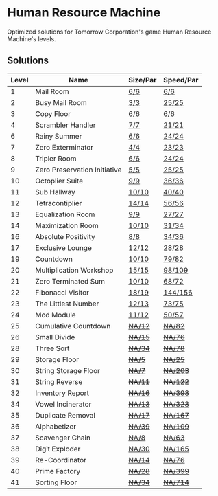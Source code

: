 # Human Resource Machine
Optimized solutions for Tomorrow Corporation's game Human Resource Machine's levels.

## Solutions

|Level|Name                        |Size/Par                                           |Speed/Par                                             |
|-----|----------------------------|---------------------------------------------------|------------------------------------------------------|
|1    |Mail Room                   |[6/6](01_-_Mail_Room.md)                           |[6/6](01_-_Mail_Room.md)                              |
|2    |Busy Mail Room              |[3/3](02_-_Busy_Mail_Room_-_Speed.md)              |[25/25](02_-_Busy-Mail-Room_-_Size.md)                |
|3    |Copy Floor                  |[6/6](03_-_Copy_Floor.md)                          |[6/6](03_-_Copy_Floor.md)                             |
|4    |Scrambler Handler           |[7/7](04_-_Scrambler_Handler.md)                   |[21/21](04_-_Scrambler_Handler.md)                    |
|6    |Rainy Summer                |[6/6](06_-_Rainy_Summer.md)                        |[24/24](06_-_Rainy_Summer.md)                         |
|7    |Zero Exterminator           |[4/4](07_-_Zero_Exterminator.md)                   |[23/23](07_-_Zero_Exterminator.md)                    |
|8    |Tripler Room                |[6/6](08_-_Tripler_Room.md)                        |[24/24](08_-_Tripler_Room.md)                         |
|9    |Zero Preservation Initiative|[5/5](09_-_Zero_Preservation_Initiative.md)        |[25/25](09_-_Zero_Preservation_Initiative.md)         |
|10   |Octoplier Suite             |[9/9](10_-_Octoplier_Suite.md)                     |[36/36](10_-_Octoplier_Suite.md)                      |
|11   |Sub Hallway                 |[10/10](11_-_Sub_Hallway.md)                       |[40/40](11_-_Sub_Hallway.md)                          |
|12   |Tetracontiplier             |[14/14](12_-_Tetracontiplier.md)                   |[56/56](12_-_Tetracontiplier.md)                      |
|13   |Equalization Room           |[9/9](13_-_Equalization_Room.md)                   |[27/27](13_-_Equalization_Room.md)                    |
|14   |Maximization Room           |[10/10](14_-_Maximization_Room.md)                 |[31/34](14_-_Maximization_Room.md)                    |
|16   |Absolute Positivity         |[8/8](15_-_Absolute_Positivity.md)                 |[34/36](15_-_Absolute_Positivity.md)                  |
|17   |Exclusive Lounge            |[12/12](17_-_Exclusive_Lounge.md)                  |[28/28](17_-_Exclusive_Lounge.md)                     |
|19   |Countdown                   |[10/10](19_-_Countdown_-_Size.md)                  |[79/82](19_-_Countdown_-_Speed.md)                    |
|20   |Multiplication Workshop     |[15/15](20_-_Multiplication_Workshop_-_Size.md)    |[98/109](20_-_Multiplication_Workshop_-_Speed.md)     |
|21   |Zero Terminated Sum         |[10/10](21_-_Zero_Terminated_Sum.md)               |[68/72](21_-_Zero_Terminated_Sum.md)                  |
|22   |Fibonacci Visitor           |[18/19](22_-_Fibonacci_Visitor.md)                 |[144/156](22_-_Fibonacci_Visitor.md)                  |
|23   |The Littlest Number         |[12/13](23_-_The_Littlest_Number.md)               |[73/75](23_-_The_Littlest_Number.md)                  |
|24   |Mod Module                  |[11/12](24_-_Mod_Module.md)                        |[50/57](24_-_Mod_Module.md)                           |
|25   |Cumulative Countdown        |~~[NA/12]()~~                                      |~~[NA/82]()~~                                         |
|26   |Small Divide                |~~[NA/15]()~~                                      |~~[NA/76]()~~                                         |
|28   |Three Sort                  |~~[NA/34]()~~                                      |~~[NA/78]()~~                                         |
|29   |Storage Floor               |~~[NA/5]()~~                                       |~~[NA/25]()~~                                         |
|30   |String Storage Floor        |~~[NA/7]()~~                                       |~~[NA/203]()~~                                        |
|31   |String Reverse              |~~[NA/11]()~~                                      |~~[NA/122]()~~                                        |
|32   |Inventory Report            |~~[NA/16]()~~                                      |~~[NA/393]()~~                                        |
|34   |Vowel Incinerator           |~~[NA/13]()~~                                      |~~[NA/323]()~~                                        |
|35   |Duplicate Removal           |~~[NA/17]()~~                                      |~~[NA/167]()~~                                        |
|36   |Alphabetizer                |~~[NA/39]()~~                                      |~~[NA/109]()~~                                        |
|37   |Scavenger Chain             |~~[NA/8]()~~                                       |~~[NA/63]()~~                                         |
|38   |Digit Exploder              |~~[NA/30]()~~                                      |~~[NA/165]()~~                                        |
|39   |Re-Coordinator              |~~[NA/14]()~~                                      |~~[NA/76]()~~                                         |
|40   |Prime Factory               |~~[NA/28]()~~                                      |~~[NA/399]()~~                                        |
|41   |Sorting Floor               |~~[NA/34]()~~                                      |~~[NA/714]()~~                                        |
